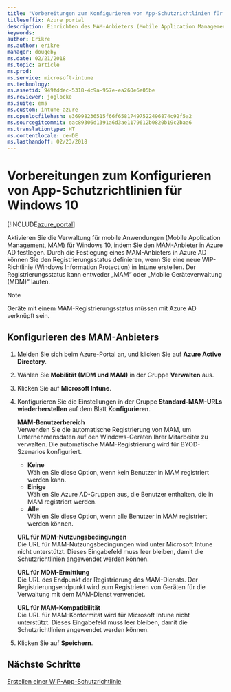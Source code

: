 ```yaml
---
title: "Vorbereitungen zum Konfigurieren von App-Schutzrichtlinien für Windows 10"
titlesuffix: Azure portal
description: Einrichten des MAM-Anbieters (Mobile Application Management) in Azure AD
keywords: 
author: Erikre
ms.author: erikre
manager: dougeby
ms.date: 02/21/2018
ms.topic: article
ms.prod: 
ms.service: microsoft-intune
ms.technology: 
ms.assetid: 949fddec-5318-4c9a-957e-ea260e6e05be
ms.reviewer: joglocke
ms.suite: ems
ms.custom: intune-azure
ms.openlocfilehash: e36998236515f66f65817497522496874c92f5a2
ms.sourcegitcommit: eac89306d1391a6d3ae1179612b0820b19c2baa6
ms.translationtype: HT
ms.contentlocale: de-DE
ms.lasthandoff: 02/23/2018
---
```

# <a name="get-ready-to-configure-app-protection-policies-for-windows-10"></a>Vorbereitungen zum Konfigurieren von App-Schutzrichtlinien für Windows 10

[!INCLUDE[azure_portal](./includes/azure_portal.md)]

Aktivieren Sie die Verwaltung für mobile Anwendungen (Mobile Application Management, MAM) für Windows 10, indem Sie den MAM-Anbieter in Azure AD festlegen. Durch die Festlegung eines MAM-Anbieters in Azure AD können Sie den Registrierungsstatus definieren, wenn Sie eine neue WIP-Richtlinie (Windows Information Protection) in Intune erstellen. Der Registrierungsstatus kann entweder „MAM“ oder „Mobile Geräteverwaltung (MDM)“ lauten.

> [!NOTE]
> Geräte mit einem MAM-Registrierungsstatus müssen mit Azure AD verknüpft sein.

## <a name="to-configure-the-mam-provider"></a>Konfigurieren des MAM-Anbieters

1. Melden Sie sich beim Azure-Portal an, und klicken Sie auf **Azure Active Directory**.

2. Wählen Sie **Mobilität (MDM und MAM)** in der Gruppe **Verwalten** aus.

3. Klicken Sie auf **Microsoft Intune**.

4. Konfigurieren Sie die Einstellungen in der Gruppe **Standard-MAM-URLs wiederherstellen** auf dem Blatt **Konfigurieren**.

   **MAM-Benutzerbereich**  
   Verwenden Sie die automatische Registrierung von MAM, um Unternehmensdaten auf den Windows-Geräten Ihrer Mitarbeiter zu verwalten. Die automatische MAM-Registrierung wird für BYOD-Szenarios konfiguriert.<ul><li>**Keine**<br>Wählen Sie diese Option, wenn kein Benutzer in MAM registriert werden kann.</li><li>**Einige**<br>Wählen Sie Azure AD-Gruppen aus, die Benutzer enthalten, die in MAM registriert werden.</li><li>**Alle**<br>Wählen Sie diese Option, wenn alle Benutzer in MAM registriert werden können.</li></ul>

   **URL für MDM-Nutzungsbedingungen**  
   Die URL für MAM-Nutzungsbedingungen wird unter Microsoft Intune nicht unterstützt. Dieses Eingabefeld muss leer bleiben, damit die Schutzrichtlinien angewendet werden können.

   **URL für MDM-Ermittlung**  
   Die URL des Endpunkt der Registrierung des MAM-Diensts. Der Registrierungsendpunkt wird zum Registrieren von Geräten für die Verwaltung mit dem MAM-Dienst verwendet.

   **URL für MAM-Kompatibilität**  
   Die URL für MAM-Konformität wird für Microsoft Intune nicht unterstützt. Dieses Eingabefeld muss leer bleiben, damit die Schutzrichtlinien angewendet werden können. 

5.  Klicken Sie auf **Speichern**.

## <a name="next-steps"></a>Nächste Schritte

[Erstellen einer WIP-App-Schutzrichtlinie](windows-information-protection-policy-create.md)
